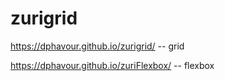 # zurigrid

https://dphavour.github.io/zurigrid/ -- grid

https://dphavour.github.io/zuriFlexbox/ -- flexbox
